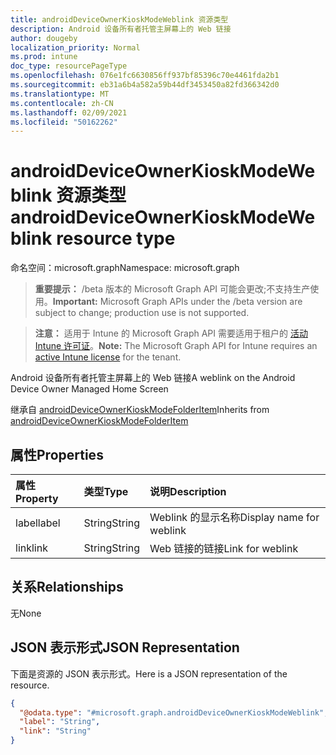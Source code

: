 ```yaml
---
title: androidDeviceOwnerKioskModeWeblink 资源类型
description: Android 设备所有者托管主屏幕上的 Web 链接
author: dougeby
localization_priority: Normal
ms.prod: intune
doc_type: resourcePageType
ms.openlocfilehash: 076e1fc6630856ff937bf85396c70e4461fda2b1
ms.sourcegitcommit: eb31a6b4a582a59b44df3453450a82fd366342d0
ms.translationtype: MT
ms.contentlocale: zh-CN
ms.lasthandoff: 02/09/2021
ms.locfileid: "50162262"
---
```

# <a name="androiddeviceownerkioskmodeweblink-resource-type"></a><span data-ttu-id="8dc6d-103">androidDeviceOwnerKioskModeWeblink 资源类型</span><span class="sxs-lookup"><span data-stu-id="8dc6d-103">androidDeviceOwnerKioskModeWeblink resource type</span></span>

<span data-ttu-id="8dc6d-104">命名空间：microsoft.graph</span><span class="sxs-lookup"><span data-stu-id="8dc6d-104">Namespace: microsoft.graph</span></span>

> <span data-ttu-id="8dc6d-105">**重要提示：** /beta 版本的 Microsoft Graph API 可能会更改;不支持生产使用。</span><span class="sxs-lookup"><span data-stu-id="8dc6d-105">**Important:** Microsoft Graph APIs under the /beta version are subject to change; production use is not supported.</span></span>

> <span data-ttu-id="8dc6d-106">**注意：** 适用于 Intune 的 Microsoft Graph API 需要适用于租户的 [活动 Intune 许可证](https://go.microsoft.com/fwlink/?linkid=839381)。</span><span class="sxs-lookup"><span data-stu-id="8dc6d-106">**Note:** The Microsoft Graph API for Intune requires an [active Intune license](https://go.microsoft.com/fwlink/?linkid=839381) for the tenant.</span></span>

<span data-ttu-id="8dc6d-107">Android 设备所有者托管主屏幕上的 Web 链接</span><span class="sxs-lookup"><span data-stu-id="8dc6d-107">A weblink on the Android Device Owner Managed Home Screen</span></span>


<span data-ttu-id="8dc6d-108">继承自 [androidDeviceOwnerKioskModeFolderItem](../resources/intune-deviceconfig-androiddeviceownerkioskmodefolderitem.md)</span><span class="sxs-lookup"><span data-stu-id="8dc6d-108">Inherits from [androidDeviceOwnerKioskModeFolderItem](../resources/intune-deviceconfig-androiddeviceownerkioskmodefolderitem.md)</span></span>

## <a name="properties"></a><span data-ttu-id="8dc6d-109">属性</span><span class="sxs-lookup"><span data-stu-id="8dc6d-109">Properties</span></span>
|<span data-ttu-id="8dc6d-110">属性</span><span class="sxs-lookup"><span data-stu-id="8dc6d-110">Property</span></span>|<span data-ttu-id="8dc6d-111">类型</span><span class="sxs-lookup"><span data-stu-id="8dc6d-111">Type</span></span>|<span data-ttu-id="8dc6d-112">说明</span><span class="sxs-lookup"><span data-stu-id="8dc6d-112">Description</span></span>|
|:---|:---|:---|
|<span data-ttu-id="8dc6d-113">label</span><span class="sxs-lookup"><span data-stu-id="8dc6d-113">label</span></span>|<span data-ttu-id="8dc6d-114">String</span><span class="sxs-lookup"><span data-stu-id="8dc6d-114">String</span></span>|<span data-ttu-id="8dc6d-115">Weblink 的显示名称</span><span class="sxs-lookup"><span data-stu-id="8dc6d-115">Display name for weblink</span></span>|
|<span data-ttu-id="8dc6d-116">link</span><span class="sxs-lookup"><span data-stu-id="8dc6d-116">link</span></span>|<span data-ttu-id="8dc6d-117">String</span><span class="sxs-lookup"><span data-stu-id="8dc6d-117">String</span></span>|<span data-ttu-id="8dc6d-118">Web 链接的链接</span><span class="sxs-lookup"><span data-stu-id="8dc6d-118">Link for weblink</span></span>|

## <a name="relationships"></a><span data-ttu-id="8dc6d-119">关系</span><span class="sxs-lookup"><span data-stu-id="8dc6d-119">Relationships</span></span>
<span data-ttu-id="8dc6d-120">无</span><span class="sxs-lookup"><span data-stu-id="8dc6d-120">None</span></span>

## <a name="json-representation"></a><span data-ttu-id="8dc6d-121">JSON 表示形式</span><span class="sxs-lookup"><span data-stu-id="8dc6d-121">JSON Representation</span></span>
<span data-ttu-id="8dc6d-122">下面是资源的 JSON 表示形式。</span><span class="sxs-lookup"><span data-stu-id="8dc6d-122">Here is a JSON representation of the resource.</span></span>
<!-- {
  "blockType": "resource",
  "@odata.type": "microsoft.graph.androidDeviceOwnerKioskModeWeblink"
}
-->
``` json
{
  "@odata.type": "#microsoft.graph.androidDeviceOwnerKioskModeWeblink",
  "label": "String",
  "link": "String"
}
```




